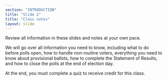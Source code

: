 ```yaml
---
section: "INTRODUCTION"
title: "Slide 2"
title: "Class notes"
layout: slide
---
```


Review all information in these slides and notes at your own pace.

We will go over all information you need to know, including what to do before polls open, how to handle non-routine voters, everything you need to know about provisional ballots, how to complete the Statement of Results, and how to close the polls at the end of election day.

At the end, you must complete a quiz to receive credit for this class.



